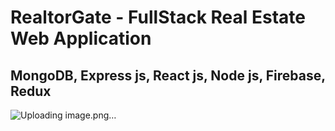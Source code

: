 # RealtorGate - FullStack Real Estate Web Application
## MongoDB, Express js, React js, Node js, Firebase, Redux

![Uploading image.png…]()
